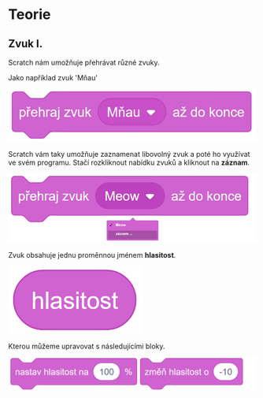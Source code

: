 # Teorie

## Zvuk I.

Scratch nám umožňuje přehrávat různé zvuky.

Jako například zvuk 'Mňau'

![image](images/mnau.png)

Scratch vám taky umožňuje zaznamenat libovolný zvuk a poté ho využívat ve svém programu. Stačí rozkliknout nabídku zvuků a kliknout na **záznam**.

![image](images/zaznamenat.png)

Zvuk obsahuje jednu proměnnou jménem **hlasitost**.

![image](images/hlasitost.png)

Kterou můžeme upravovat s následujícími bloky.

![image](images/nastaveni.png)